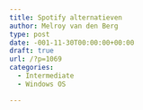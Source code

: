 ```yaml
---
title: Spotify alternatieven
author: Melroy van den Berg
type: post
date: -001-11-30T00:00:00+00:00
draft: true
url: /?p=1069
categories:
  - Intermediate
  - Windows OS

---
```

